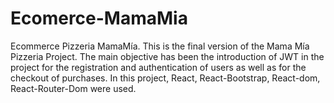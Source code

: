 # Ecomerce-MamaMia
Ecommerce Pizzeria MamaMía.  This is the final version of the Mama Mía Pizzeria Project.  The main objective has been the introduction of JWT in the project for the registration and authentication of users as well as for the checkout of purchases. In this project, React, React-Bootstrap, React-dom, React-Router-Dom were used.
